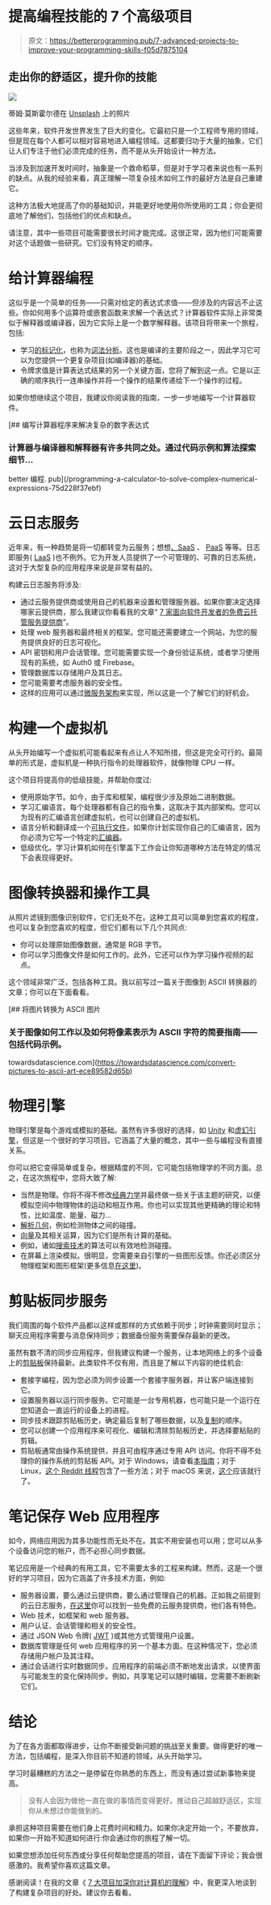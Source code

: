 # 提高编程技能的 7 个高级项目

> 原文：<https://betterprogramming.pub/7-advanced-projects-to-improve-your-programming-skills-f05d7875104>

## 走出你的舒适区，提升你的技能

![](img/47954467237a56b05601951bd0660b80.png)

蒂姆·莫斯霍尔德在 [Unsplash](https://unsplash.com?utm_source=medium&utm_medium=referral) 上的照片

这些年来，软件开发世界发生了巨大的变化。它最初只是一个工程师专用的领域，但是现在每个人都可以相对容易地进入编程领域。这都要归功于大量的抽象，它们让人们专注于他们必须完成的任务，而不是从头开始设计一种方法。

当涉及到加速开发时间时，抽象是一个救命稻草，但是对于学习者来说也有一系列的缺点。从我的经验来看，真正理解一项复杂技术如何工作的最好方法是自己重建它。

这种方法极大地提高了你的基础知识，并能更好地使用你所使用的工具；你会更彻底地了解他们，包括他们的优点和缺点。

请注意，其中一些项目可能需要很长时间才能完成。这很正常，因为他们可能需要对这个话题做一些研究。它们没有特定的顺序。

# 给计算器编程

这似乎是一个简单的任务——只需对给定的表达式求值——但涉及的内容远不止这些。你如何用多个运算符或嵌套函数来求解一个表达式？计算器软件实际上非常类似于解释器或编译器，因为它实际上是一个数学解释器。该项目将带来一个旅程，包括:

*   学习[的标记化](https://en.wikipedia.org/wiki/Lexical_analysis#Tokenization)，也称为[词法分析](https://en.wikipedia.org/wiki/Lexical_analysis)。这也是编译的主要阶段之一，因此学习它可以为您提供一个更复杂项目(如编译器)的基础。
*   令牌求值是计算表达式结果的另一个关键方面，您将了解到这一点。它是以正确的顺序执行一连串操作并将一个操作的结果传递给下一个操作的过程。

如果你想继续这个项目，我建议你阅读我的指南，一步一步地编写一个计算器软件。

[](/programming-a-calculator-to-solve-complex-numerical-expressions-75d228f37ebf) [## 编写计算器程序来解决复杂的数字表达式

### 计算器与编译器和解释器有许多共同之处。通过代码示例和算法探索细节…

better 编程. pub](/programming-a-calculator-to-solve-complex-numerical-expressions-75d228f37ebf) 

# 云日志服务

近年来，有一种趋势是将一切都转变为云服务；想想[、SaaS](https://en.wikipedia.org/wiki/Software_as_a_service) 、 [PaaS](https://en.wikipedia.org/wiki/Platform_as_a_service) 等等。日志即服务( [LaaS](https://en.wikipedia.org/wiki/Logging_as_a_service) )也不例外。它为开发人员提供了一个可管理的、可靠的日志系统，这对于大型复杂的应用程序来说是非常有益的。

构建云日志服务将涉及:

*   通过云服务提供商或使用自己的机器来设置和管理服务器。如果你要决定选择哪家云提供商，那么我建议你看看我的文章“ [7 家面向软件开发者的免费云托管服务提供商](/7-free-cloud-hosting-service-providers-for-software-developers-99ed433ccdc6)”。
*   处理 web 服务器和最终相关的框架。您可能还需要建立一个网站，为您的服务提供良好的日志可视化。
*   API 密钥和用户会话管理。您可能需要实现一个身份验证系统，或者学习使用现有的系统，如 Auth0 或 Firebase。
*   管理数据库以存储用户及其日志。
*   您可能需要考虑服务器的安全性。
*   这样的应用可以通过[微服务架构](https://en.wikipedia.org/wiki/Microservices)来实现，所以这是一个了解它们的好机会。

# 构建一个虚拟机

从头开始编写一个虚拟机可能看起来有点让人不知所措，但这是完全可行的。最简单的形式是，虚拟机是一种执行指令的处理器软件，就像物理 CPU 一样。

这个项目将提高你的低级技能，并帮助你度过:

*   使用原始字节。如今，由于库和框架，编程很少涉及原始二进制数据。
*   学习汇编语言。每个处理器都有自己的指令集，这取决于其内部架构。您可以为现有的汇编语言创建虚拟机，也可以创建自己的虚拟机。
*   语言分析和翻译成一个[可执行文件](https://en.wikipedia.org/wiki/Executable)，如果你计划实现你自己的汇编语言，因为你必须为它写一个特定的[汇编器](https://en.wikipedia.org/wiki/Assembly_language#Assembler)。
*   低级优化。学习计算机如何在引擎盖下工作会让你知道哪种方法在特定的情况下会表现得更好。

# 图像转换器和操作工具

从照片滤镜到图像识别软件，它们无处不在。这种工具可以简单到您喜欢的程度，也可以复杂到您喜欢的程度，但它们都有以下几个共同点:

*   你可以处理原始图像数据，通常是 RGB 字节。
*   你可以学习图像文件是如何工作的。此外，它还可以作为学习操作视频的起点。

这个领域非常广泛，包括各种工具。我以前写过一篇关于图像到 ASCII 转换器的文章；你可以在下面看看。

[](https://towardsdatascience.com/convert-pictures-to-ascii-art-ece89582d65b) [## 将图片转换为 ASCII 图片

### 关于图像如何工作以及如何将像素表示为 ASCII 字符的简要指南——包括代码示例。

towardsdatascience.com](https://towardsdatascience.com/convert-pictures-to-ascii-art-ece89582d65b) 

# 物理引擎

物理引擎是每个游戏或模拟的基础。虽然有许多很好的选择，如 [Unity](https://en.wikipedia.org/wiki/Unity_(game_engine)) 和[虚幻引擎](https://en.wikipedia.org/wiki/Unreal_Engine)，但这是一个很好的学习项目。它涵盖了大量的概念，其中一些与编程没有直接关系。

你可以把它变得简单或复杂。根据精度的不同，它可能包括物理学的不同方面。总之，在这次旅程中，您将大致了解:

*   当然是物理。你将不得不修改[经典力学](https://en.wikipedia.org/wiki/Classical_mechanics)并最终做一些关于该主题的研究，以便模拟空间中物理物体的运动和相互作用。你也可以实现其他更精确的理论和特性，比如温度、能量、磁力...
*   [解析几何](https://en.wikipedia.org/wiki/Analytic_geometry)，例如检测物体之间的碰撞。
*   [向量](https://en.wikipedia.org/wiki/Vector_(mathematics_and_physics))及其相关运算，因为它们是所有计算的基础。
*   例如，诸如[搜索技术](https://en.wikipedia.org/wiki/Search_algorithm)的算法可以有效地检测碰撞。
*   在屏幕上渲染模拟。很明显，您需要来自引擎的一些图形反馈。你还必须区分物理框架和图形框架(更多信息[在这里](https://docs.unity3d.com/Manual/ExecutionOrder.html))。

# 剪贴板同步服务

我们周围的每个软件产品都以这样或那样的方式依赖于同步；时钟需要同时显示；聊天应用程序需要与消息保持同步；数据备份服务需要保存最新的更改。

虽然有数不清的同步应用程序，但我建议构建一个服务，让本地网络上的多个设备上的[剪贴板](https://en.wikipedia.org/wiki/Clipboard_(computing))保持最新。此类软件不仅有用，而且是了解以下内容的绝佳机会:

*   套接字编程，因为您必须为同步设置一个套接字服务器，并让客户端连接到它。
*   设置服务器以运行同步服务。它可能是一台专用机器，也可能只是一个运行在您知道会一直运行的设备上的进程。
*   同步技术跟踪剪贴板历史，确定最后复制了哪些数据，以及[复制](https://en.wikipedia.org/wiki/Cut,_copy,_and_paste)的顺序。
*   您可以创建一个应用程序来可视化、编辑和清除剪贴板历史，并选择要粘贴的剪辑。
*   剪贴板通常由操作系统提供，并且可由程序通过专用 API 访问。你将不得不处理你的操作系统的剪贴板 API。对于 Windows，请查看[本指南](https://docs.microsoft.com/en-us/windows/win32/dataxchg/clipboard)；对于 Linux，[这个 Reddit 线程](https://www.reddit.com/r/cpp_questions/comments/7utqeu/copy_to_clipboard_on_linux/)包含了一些方法；对于 macOS 来说，[这个](https://developer.apple.com/documentation/appkit/nspasteboard)应该就行了。

# 笔记保存 Web 应用程序

如今，网络应用因为其多功能性而无处不在。其实不用安装也可以用；您可以从多个设备访问您的帐户，而不必担心同步数据。

笔记应用是一个经典的有用工具，它不需要太多的工程来构建。然而，这是一个很好的学习项目，因为它涵盖了许多技术方面，例如:

*   服务器设置，要么通过云提供商，要么通过管理自己的机器。正如我之前提到的云日志服务，[在这里](/7-free-cloud-hosting-service-providers-for-software-developers-99ed433ccdc6)你可以找到一些免费的云服务提供商，他们各有特色。
*   Web 技术，如框架和 web 服务器。
*   用户认证、会话管理和相关的安全性。
*   通过 JSON Web 令牌( [JWT](https://en.wikipedia.org/wiki/JSON_Web_Token) )或其他方式管理用户设置。
*   数据库管理是任何 web 应用程序的另一个基本方面。在这种情况下，您必须存储用户帐户及其注释。
*   通过会话进行实时数据同步。应用程序的前端必须不断地发出请求，以使界面与可能发生的变化保持同步。例如，共享笔记可以随时编辑，您需要不断刷新它们。

# 结论

为了在各方面都取得进步，让你不断接受新问题的挑战至关重要。做得更好的唯一方法，包括编程，是深入你目前不知道的领域，从头开始学习。

学习时最糟糕的方法之一是停留在你熟悉的东西上，而没有通过尝试新事物来提高。

> 没有人会因为做他一直在做的事情而变得更好。推动自己超越舒适区，实现你从未想过你能做到的。

承担这种项目需要在他们身上花费时间和精力。如果你决定开始一个，不要放弃，如果你一开始不知道如何进行:你会通过你的旅程了解一切。

如果您想添加任何东西或分享任何帮助您提高的项目，请在下面留下评论；我会很感激的。我希望你喜欢这篇文章。

感谢阅读！在我的文章《 [7 大项目加深你对计算机的理解](https://towardsdatascience.com/7-great-projects-to-deepen-your-understanding-of-computers-e20f7524277c)》中，我更深入地谈到了构建复杂项目的好处。建议你去看看。